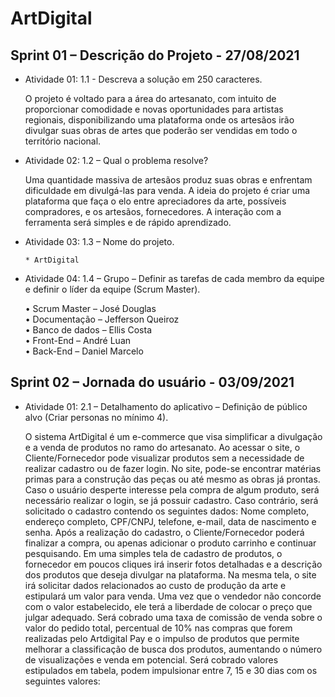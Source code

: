 # ArtDigital

## Sprint 01 – Descrição do Projeto - 27/08/2021

* Atividade 01: 1.1 - Descreva a solução em 250 caracteres.

  O projeto é voltado para a área do artesanato, com intuito de proporcionar comodidade e novas oportunidades para artistas regionais, disponibilizando uma plataforma onde os artesãos irão divulgar suas obras de artes que poderão ser vendidas em todo o território nacional.

* Atividade 02: 1.2 – Qual o problema resolve?

  Uma quantidade massiva de artesãos produz suas obras e enfrentam dificuldade em divulgá-las para venda. A ideia do projeto é criar uma plataforma que faça o elo entre apreciadores da arte, possíveis compradores, e os artesãos, fornecedores. A interação com a ferramenta será simples e de rápido aprendizado.

* Atividade 03: 1.3 – Nome do projeto.

      * ArtDigital

* Atividade 04: 1.4 – Grupo – Definir as tarefas de cada membro da equipe e definir o líder da equipe (Scrum Master).

     •	Scrum Master – José Douglas <br />
     •	Documentação – Jefferson Queiroz <br />
     •	Banco de dados – Ellis Costa <br />
     •	Front-End – André Luan <br />
     •	Back-End – Daniel Marcelo <br />

## Sprint 02 – Jornada do usuário - 03/09/2021

* Atividade 01: 2.1 – Detalhamento do aplicativo – Definição de público alvo (Criar personas no mínimo 4).

  O sistema ArtDigital é um e-commerce que visa simplificar a divulgação e a venda de produtos no ramo do artesanato. Ao acessar o site, o Cliente/Fornecedor pode visualizar produtos sem a necessidade de realizar cadastro ou de fazer login. No site, pode-se encontrar matérias primas para a construção das peças ou até mesmo as obras já prontas. Caso o usuário desperte interesse pela compra de algum produto, será necessário realizar o login, se já possuir cadastro. Caso contrário, será solicitado o cadastro contendo os seguintes dados: Nome completo, endereço completo, CPF/CNPJ, telefone, e-mail, data de nascimento e senha. Após a realização do cadastro, o Cliente/Fornecedor poderá finalizar a compra, ou apenas adicionar o produto carrinho e continuar pesquisando. 
Em uma simples tela de cadastro de produtos, o fornecedor em poucos cliques irá inserir fotos detalhadas e a descrição dos produtos que deseja divulgar na plataforma. Na mesma tela, o site irá solicitar dados relacionados ao custo de produção da arte e estipulará um valor para venda. Uma vez que o vendedor não concorde com o valor estabelecido, ele terá a liberdade de colocar o preço que julgar adequado. Será cobrado uma taxa de comissão de venda sobre o valor do pedido total, percentual de 10% nas compras que forem realizadas pelo Artdigital Pay e o impulso de produtos que permite melhorar a classificação de busca dos produtos, aumentando o número de visualizações e venda em potencial. Será cobrado valores estipulados em tabela, podem impulsionar entre 7, 15 e 30 dias com os seguintes valores:
